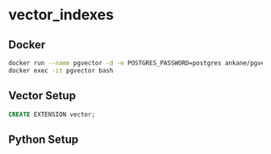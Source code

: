# vector_indexes



## Docker

```bash
docker run --name pgvector -d -e POSTGRES_PASSWORD=postgres ankane/pgvector
docker exec -it pgvector bash
```

## Vector Setup

```sql
CREATE EXTENSION vector;
```

## Python Setup




